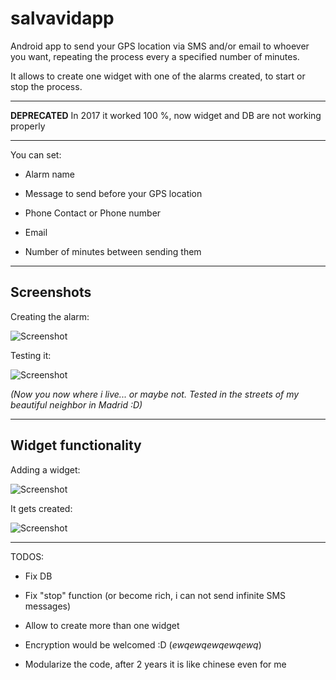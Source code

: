 # salvavidapp

Android app to send your GPS location via SMS and/or email to whoever you want, repeating the process every a specified number of minutes.

It allows to create one widget with one of the alarms created, to start or stop the process.

------------------------------------

**DEPRECATED** In 2017 it worked 100 %, now widget and DB are not working properly

------------------------------------

You can set:

- Alarm name

- Message to send before your GPS location

- Phone Contact or Phone number

- Email

- Number of minutes between sending them


------------------------------------

## Screenshots

Creating the alarm:

![Screenshot](github-images/1.png)

Testing it:

![Screenshot](github-images/2.png)

*(Now you now where i live... or maybe not. Tested in the streets of my beautiful neighbor in Madrid :D)*


------------------------------------

## Widget functionality

Adding a widget:

![Screenshot](github-images/3.png)

It gets created:

![Screenshot](github-images/4.png)


------------------------------------

TODOS:

- Fix DB

- Fix "stop" function (or become rich, i can not send infinite SMS messages)

- Allow to create more than one widget

- Encryption would be welcomed :D (*ewqewqewqewqewq*)

- Modularize the code, after 2 years it is like chinese even for me
